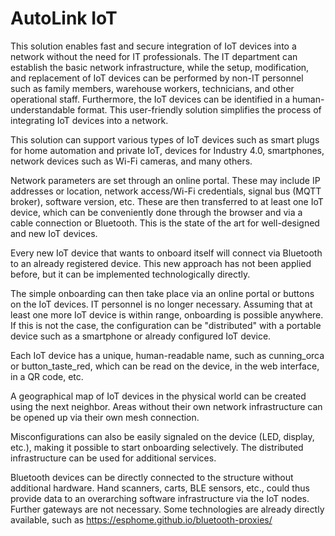 # AutoLink IoT

This solution enables fast and secure integration of IoT devices into a network without the need for IT professionals. The IT department can establish the basic network infrastructure, while the setup, modification, and replacement of IoT devices can be performed by non-IT personnel such as family members, warehouse workers, technicians, and other operational staff. Furthermore, the IoT devices can be identified in a human-understandable format. This user-friendly solution simplifies the process of integrating IoT devices into a network.


This solution can support various types of IoT devices such as smart plugs for home automation and private IoT, devices for Industry 4.0, smartphones, network devices such as Wi-Fi cameras, and many others.

Network parameters are set through an online portal. These may include IP addresses or location, network access/Wi-Fi credentials, signal bus (MQTT broker), software version, etc. These are then transferred to at least one IoT device, which can be conveniently done through the browser and via a cable connection or Bluetooth. This is the state of the art for well-designed and new IoT devices.

Every new IoT device that wants to onboard itself will connect via Bluetooth to an already registered device. This new approach has not been applied before, but it can be implemented technologically directly.

The simple onboarding can then take place via an online portal or buttons on the IoT devices. IT personnel is no longer necessary. Assuming that at least one more IoT device is within range, onboarding is possible anywhere. If this is not the case, the configuration can be "distributed" with a portable device such as a smartphone or already configured IoT device.

Each IoT device has a unique, human-readable name, such as cunning_orca or button_taste_red, which can be read on the device, in the web interface, in a QR code, etc.

A geographical map of IoT devices in the physical world can be created using the next neighbor. Areas without their own network infrastructure can be opened up via their own mesh connection.

Misconfigurations can also be easily signaled on the device (LED, display, etc.), making it possible to start onboarding selectively. The distributed infrastructure can be used for additional services.

Bluetooth devices can be directly connected to the structure without additional hardware. Hand scanners, carts, BLE sensors, etc., could thus provide data to an overarching software infrastructure via the IoT nodes. Further gateways are not necessary. Some technologies are already directly available, such as https://esphome.github.io/bluetooth-proxies/
